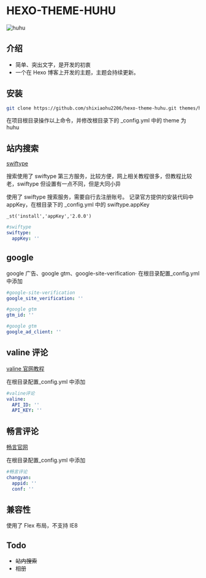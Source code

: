 # HEXO-THEME-HUHU

![huhu](/source/images/huhu.png)

## 介绍

- 简单、突出文字，是开发的初衷
- 一个在 Hexo 博客上开发的主题，主题会持续更新。

## 安装

```bash
git clone https://github.com/shixiaohu2206/hexo-theme-huhu.git themes/huhu
```

在项目根目录操作以上命令，并修改根目录下的 \_config.yml 中的 theme 为 huhu

## 站内搜索

[swiftype](https://app.swiftype.com)

搜索使用了 swiftype 第三方服务，比较方便，网上相关教程很多，但教程比较老，swiftype 但设置有一点不同，但是大同小异

使用了 swiftype 搜索服务，需要自行去注册账号。
记录官方提供的安装代码中 appKey，在根目录下的 \_config.yml 中的 swiftype.appKey

`_st('install','appKey','2.0.0')`

```yaml
#swiftype
swiftype:
  appKey: ''
```

## google

google 广告、google gtm、google-site-verification·
在根目录配置\_config.yml 中添加

```yml
#google-site-verification
google_site_verification: ''

#google gtm
gtm_id: ''

#google gtm
google_ad_client: ''
```

## valine 评论

[valine 官网教程](https://valine.js.org)

在根目录配置\_config.yml 中添加

```yml
#valine评论
valine:
  API_ID: ''
  API_KEY: ''
```

## 畅言评论

[畅言官网](http://changyan.kuaizhan.com)

在根目录配置\_config.yml 中添加

```yml
#畅言评论
changyan:
  appid: ''
  conf: ''
```

## 兼容性

使用了 Flex 布局，不支持 IE8

## Todo

- ~~站内搜索~~
- 相册
